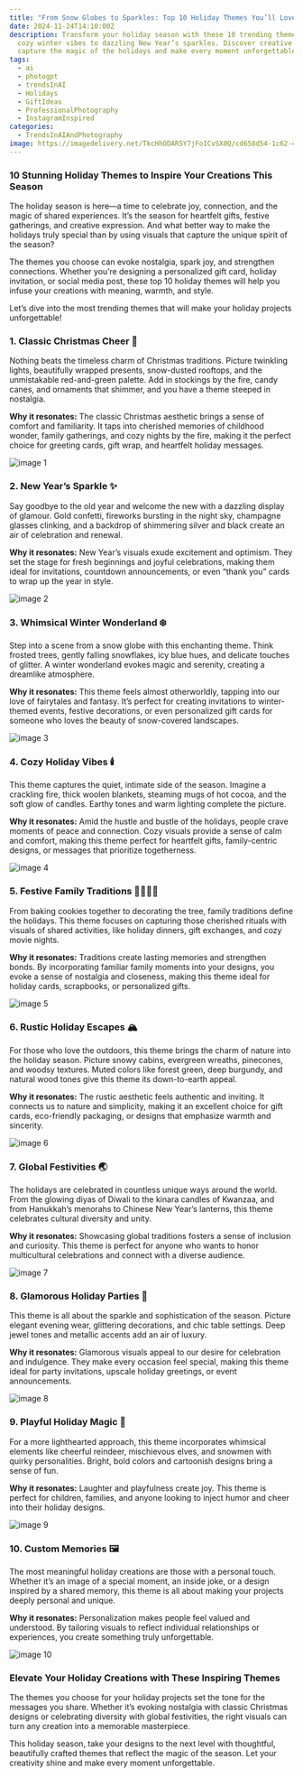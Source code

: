 ```yaml
---
title: "From Snow Globes to Sparkles: Top 10 Holiday Themes You’ll Love"
date: 2024-11-24T14:10:00Z
description: Transform your holiday season with these 10 trending themes, from
  cozy winter vibes to dazzling New Year’s sparkles. Discover creative ways to
  capture the magic of the holidays and make every moment unforgettable
tags:
  - ai
  - photogpt
  - trendsInAI
  - Holidays
  - GiftIdeas
  - ProfessionalPhotography
  - InstagramInspired
categories:
  - TrendsInAIAndPhotography
image: https://imagedelivery.net/TkcHhODAR5Y7jFoICvSX0Q/cd658d54-1c62-4cfc-8d94-249ab1f33d00/width=768
---
```

### **10 Stunning Holiday Themes to Inspire Your Creations This Season**  

The holiday season is here—a time to celebrate joy, connection, and the magic of shared experiences. It’s the season for heartfelt gifts, festive gatherings, and creative expression. And what better way to make the holidays truly special than by using visuals that capture the unique spirit of the season?  

The themes you choose can evoke nostalgia, spark joy, and strengthen connections. Whether you’re designing a personalized gift card, holiday invitation, or social media post, these top 10 holiday themes will help you infuse your creations with meaning, warmth, and style.  

Let’s dive into the most trending themes that will make your holiday projects unforgettable!  



### **1. Classic Christmas Cheer 🎄**  
Nothing beats the timeless charm of Christmas traditions. Picture twinkling lights, beautifully wrapped presents, snow-dusted rooftops, and the unmistakable red-and-green palette. Add in stockings by the fire, candy canes, and ornaments that shimmer, and you have a theme steeped in nostalgia.  

**Why it resonates:** The classic Christmas aesthetic brings a sense of comfort and familiarity. It taps into cherished memories of childhood wonder, family gatherings, and cozy nights by the fire, making it the perfect choice for greeting cards, gift wrap, and heartfelt holiday messages.  

![image 1](https://imagedelivery.net/TkcHhODAR5Y7jFoICvSX0Q/c3307c05-75b9-4e11-a124-137b6e0d9400/q=100)

### **2. New Year’s Sparkle ✨**  
Say goodbye to the old year and welcome the new with a dazzling display of glamour. Gold confetti, fireworks bursting in the night sky, champagne glasses clinking, and a backdrop of shimmering silver and black create an air of celebration and renewal.  

**Why it resonates:** New Year’s visuals exude excitement and optimism. They set the stage for fresh beginnings and joyful celebrations, making them ideal for invitations, countdown announcements, or even “thank you” cards to wrap up the year in style.  

![image 2](https://imagedelivery.net/TkcHhODAR5Y7jFoICvSX0Q/531ace0b-408b-423a-12b8-7257333b2100/q=100)

### **3. Whimsical Winter Wonderland ❄️**  
Step into a scene from a snow globe with this enchanting theme. Think frosted trees, gently falling snowflakes, icy blue hues, and delicate touches of glitter. A winter wonderland evokes magic and serenity, creating a dreamlike atmosphere.  

**Why it resonates:** This theme feels almost otherworldly, tapping into our love of fairytales and fantasy. It’s perfect for creating invitations to winter-themed events, festive decorations, or even personalized gift cards for someone who loves the beauty of snow-covered landscapes.  

![image 3](https://imagedelivery.net/TkcHhODAR5Y7jFoICvSX0Q/13340355-afe2-43e2-fe92-5c0f5ce07f00/width=768)

### **4. Cozy Holiday Vibes 🕯️**  
This theme captures the quiet, intimate side of the season. Imagine a crackling fire, thick woolen blankets, steaming mugs of hot cocoa, and the soft glow of candles. Earthy tones and warm lighting complete the picture.  

**Why it resonates:** Amid the hustle and bustle of the holidays, people crave moments of peace and connection. Cozy visuals provide a sense of calm and comfort, making this theme perfect for heartfelt gifts, family-centric designs, or messages that prioritize togetherness.  

![image 4](https://imagedelivery.net/TkcHhODAR5Y7jFoICvSX0Q/0285262e-4fad-4585-9567-a9417641fd00/width=768)

### **5. Festive Family Traditions 👨‍👩‍👧‍👦**  
From baking cookies together to decorating the tree, family traditions define the holidays. This theme focuses on capturing those cherished rituals with visuals of shared activities, like holiday dinners, gift exchanges, and cozy movie nights.  

**Why it resonates:** Traditions create lasting memories and strengthen bonds. By incorporating familiar family moments into your designs, you evoke a sense of nostalgia and closeness, making this theme ideal for holiday cards, scrapbooks, or personalized gifts.  

![image 5](https://imagedelivery.net/TkcHhODAR5Y7jFoICvSX0Q/d7196f9a-5ef1-4289-d390-b7fbfa209400/width=768)

### **6. Rustic Holiday Escapes 🏔️**  
For those who love the outdoors, this theme brings the charm of nature into the holiday season. Picture snowy cabins, evergreen wreaths, pinecones, and woodsy textures. Muted colors like forest green, deep burgundy, and natural wood tones give this theme its down-to-earth appeal.  

**Why it resonates:** The rustic aesthetic feels authentic and inviting. It connects us to nature and simplicity, making it an excellent choice for gift cards, eco-friendly packaging, or designs that emphasize warmth and sincerity.  

![image 6](https://imagedelivery.net/TkcHhODAR5Y7jFoICvSX0Q/ecf83cb8-2a11-4405-b447-2bdcee4df400/q=100)

### **7. Global Festivities 🌏**  
The holidays are celebrated in countless unique ways around the world. From the glowing diyas of Diwali to the kinara candles of Kwanzaa, and from Hanukkah’s menorahs to Chinese New Year’s lanterns, this theme celebrates cultural diversity and unity.  

**Why it resonates:** Showcasing global traditions fosters a sense of inclusion and curiosity. This theme is perfect for anyone who wants to honor multicultural celebrations and connect with a diverse audience.  

![image 7](https://imagedelivery.net/TkcHhODAR5Y7jFoICvSX0Q/435276a3-a947-4c2c-4dd2-c0aebb7c3900/width=768)

### **8. Glamorous Holiday Parties 🥂**  
This theme is all about the sparkle and sophistication of the season. Picture elegant evening wear, glittering decorations, and chic table settings. Deep jewel tones and metallic accents add an air of luxury.  

**Why it resonates:** Glamorous visuals appeal to our desire for celebration and indulgence. They make every occasion feel special, making this theme ideal for party invitations, upscale holiday greetings, or event announcements.  

![image 8](https://imagedelivery.net/TkcHhODAR5Y7jFoICvSX0Q/27a89229-bd62-44fc-3c90-3da68dd0aa00/width=768)

### **9. Playful Holiday Magic 🎁**  
For a more lighthearted approach, this theme incorporates whimsical elements like cheerful reindeer, mischievous elves, and snowmen with quirky personalities. Bright, bold colors and cartoonish designs bring a sense of fun.  

**Why it resonates:** Laughter and playfulness create joy. This theme is perfect for children, families, and anyone looking to inject humor and cheer into their holiday designs.  

![image 9](https://imagedelivery.net/TkcHhODAR5Y7jFoICvSX0Q/d1ad1ee7-24d3-4f71-a47f-fcfcba312200/width=768)

### **10. Custom Memories 🖼️**  
The most meaningful holiday creations are those with a personal touch. Whether it’s an image of a special moment, an inside joke, or a design inspired by a shared memory, this theme is all about making your projects deeply personal and unique.  

**Why it resonates:** Personalization makes people feel valued and understood. By tailoring visuals to reflect individual relationships or experiences, you create something truly unforgettable.  

![image 10](https://imagedelivery.net/TkcHhODAR5Y7jFoICvSX0Q/e93bbbd8-8861-4e8e-a913-10d38bcbf100/width=768)

### **Elevate Your Holiday Creations with These Inspiring Themes**  

The themes you choose for your holiday projects set the tone for the messages you share. Whether it’s evoking nostalgia with classic Christmas designs or celebrating diversity with global festivities, the right visuals can turn any creation into a memorable masterpiece.  

This holiday season, take your designs to the next level with thoughtful, beautifully crafted themes that reflect the magic of the season. Let your creativity shine and make every moment unforgettable.
